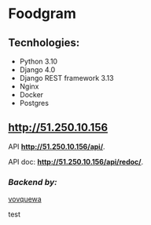 # Foodgram

## Tecnhologies:
- Python 3.10
- Django 4.0
- Django REST framework 3.13
- Nginx
- Docker
- Postgres


## http://51.250.10.156


API **http://51.250.10.156/api/**.

API doc: **http://51.250.10.156/api/redoc/**.


### *Backend by:*
[vovquewa](https://github.com/vovquewa)

test